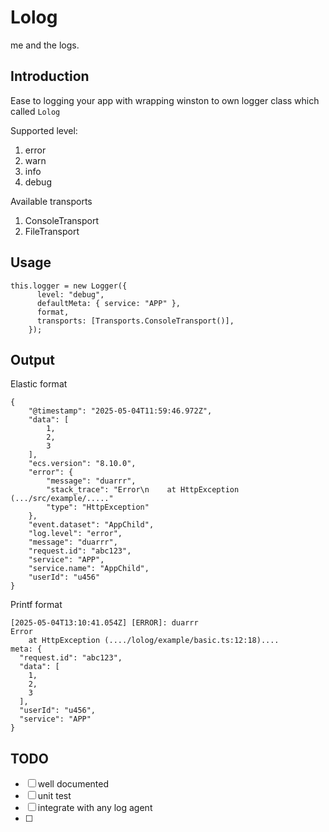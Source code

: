 # Lolog
me and the logs.

## Introduction
Ease to logging your app with wrapping winston to own logger class which called `Lolog`

Supported level:
1. error
1. warn
1. info
1. debug

Available transports
1. ConsoleTransport
1. FileTransport


## Usage
```
this.logger = new Logger({
      level: "debug",
      defaultMeta: { service: "APP" },
      format,
      transports: [Transports.ConsoleTransport()],
    });
```


## Output

Elastic format
```
{
    "@timestamp": "2025-05-04T11:59:46.972Z",
    "data": [
        1,
        2,
        3
    ],
    "ecs.version": "8.10.0",
    "error": {
        "message": "duarrr",
        "stack_trace": "Error\n    at HttpException (.../src/example/....."
        "type": "HttpException"
    },
    "event.dataset": "AppChild",
    "log.level": "error",
    "message": "duarrr",
    "request.id": "abc123",
    "service": "APP",
    "service.name": "AppChild",
    "userId": "u456"
}
```

Printf format
```
[2025-05-04T13:10:41.054Z] [ERROR]: duarrr
Error
    at HttpException (..../lolog/example/basic.ts:12:18)....
meta: {
  "request.id": "abc123",
  "data": [
    1,
    2,
    3
  ],
  "userId": "u456",
  "service": "APP"
}
```


## TODO
- [ ] well documented
- [ ] unit test
- [ ] integrate with any log agent 
- [ ] 